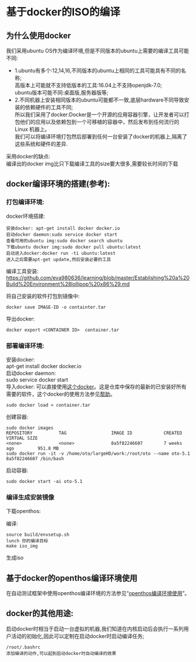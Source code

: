 # 基于docker的ISO的编译
## 为什么使用docker
我们采用ubuntu OS作为编译环境,但是不同版本的ubuntu上需要的编译工具可能不同:  
- 1.ubuntu有多个:12,14,16,不同版本的ubuntu上相同的工具可能具有不同的名称;  
高版本上可能就不支持低版本的工具:16.04上不支持openjdk-7.0;  
ubuntu版本可能不同:桌面版,服务器版等;  
- 2.不同机器上安装相同版本的ubuntu可能都不一致,底层hardware不同导致安装的依赖硬件的工具不同;  
所以我们采用了docker:Docker是一个开源的应用容器引擎，让开发者可以打包他们的应用以及依赖包到一个可移植的容器中，然后发布到任何流行的 Linux 机器上。  
我们可以将编译环境打包然后部署到任何一台安装了docker的机器上,隔离了这些系统和硬件的差异.  

采用docker的缺点:  
编译出的docker img比只下载编译工具的size要大很多,需要较长时间的下载  
## docker编译环境的搭建(参考):
### 打包编译环境:
docker环境搭建:  
```
安装docker: apt-get install docker docker.io
启动docker daemon:sudo service docker start
查看可用的ubuntu img:sudo docker search ubuntu
下载ubuntu docker img:sudo docker pull ubuntu:latest
启动进入docker:docker run -ti ubuntu:latest
进入之后需要apt-get update,然后安装必要的工具
```
编译工具安装:  
https://github.com/eva980636/learning/blob/master/Establishing%20a%20Build%20Environment%28lollipop%20x86%29.md 

将自己安装的软件打包到镜像中:
```
docker save IMAGE-ID -o containter.tar
```
导出docker:
```
docker export <CONTAINER ID>  container.tar  
```
### 部署编译环境:
安装docker:   
apt-get install docker docker.io  
启动docker daemon:  
sudo service docker start  
导入docker:
可以直接使用[这个docker](https://github.com/openthos/tools_analysis/tree/master/openthos_compile_env)。这是仓库中保存的最新的已安装好所有需要的软件，这个docker的使用方法参见[帮助](https://github.com/openthos/tools_analysis/blob/master/README.md)。
```
sudo docker load < container.tar
```
创建容器:
```
sudo docker images
REPOSITORY          TAG                 IMAGE ID            CREATED             VIRTUAL SIZE
<none>              <none>              8a5f82246607        7 weeks ago         951.8 MB
sudo docker run -it -v /home/oto/largeHD/work:/root/oto --name oto-5.1 8a5f82246607 /bin/bash
```
启动容器:
```
sudo docker start -ai oto-5.1
```
### 编译生成安装镜像
下载openthos:

编译:
```
source build/envsetup.sh
lunch 你的编译目标
make iso_img
```
生成iso  

## 基于docker的openthos编译环境使用

在自动测试框架中使用openthos编译环境的方法参见“[openthos编译环境使用](https://github.com/openthos/tools_analysis/blob/master/README.md)”。

## docker的其他用途:
启动docker时相当于启动一台虚拟的机器,我们知道在内核启动后会执行一系列用户活动的初始化,因此可以定制在启动docker时启动编译任务;
```
/root/.bashrc
添加编译的动作,可以起到启动docker时自动编译的效果
```

